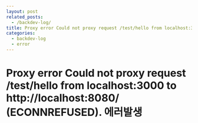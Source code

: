 ```yaml
---
layout: post
related_posts:
  - /backdev-log/
title: Proxy error Could not proxy request /test/hello from localhost:3000 to http://localhost:8080/ (ECONNREFUSED).
categories: 
  - backdev-log
  - error
---
```


# Proxy error Could not proxy request /test/hello from localhost:3000 to http://localhost:8080/ (ECONNREFUSED). 에러발생
